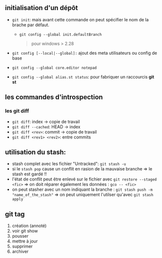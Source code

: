 ## initialisation d'un dépôt

* `git init`: mais avant cette commande on peut spécifier le nom de la brache par défaut.

  - `git config --global init.defaultBranch`
    > pour windows > 2.28

* `git config [--local|--global]:` ajout des meta utilisateurs ou config de base
* `git config --global core.editor notepad`

* `git config --global alias.st status`: pour fabriquer un raccourcis **git st**

## les commandes d'introspection

### les git diff

* `git diff`: index -> copie de travail
* `git diff --cached`: HEAD -> index
* `git diff <rev>`: commit -> copie de travail
* `git diff <rev1> <rev2>`: entre commits


## utilisation du stash:

   * stash complet avec les fichier "Untracked": `git stash -u`
   * si le `stash pop` cause un conflit en rasion de la mauvaise branche 
   => le stash est gardé !!
   * l'état de conflit peut être enlevé sur le fichier avec `git restore --staged <fic>`
     => on doit réparer également les données : `gco -- <fic>`
   * on peut stasher avec un nom indiquant la branche : `git stash push -m "name_of_the_stash"`
     => on peut uniquement l'utilser qu'avec `git stash apply`

## git tag
  1. création (annoté)
  2. voir git show
  3. pousser
  4. mettre à jour
  5. supprimer
  6. archiver